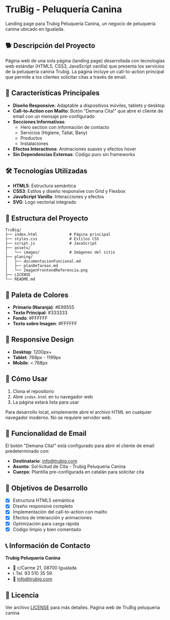 # TruBig - Peluquería Canina

Landing page para Trubig Peluquería Canina, un negocio de peluquería canina ubicado en Igualada.

## 🐕 Descripción del Proyecto

Página web de una sola página (landing page) desarrollada con tecnologías web estándar (HTML5, CSS3, JavaScript vanilla) que presenta los servicios de la peluquería canina Trubig. La página incluye un call-to-action principal que permite a los clientes solicitar citas a través de email.

## 🎯 Características Principales

- **Diseño Responsive**: Adaptable a dispositivos móviles, tablets y desktop
- **Call-to-Action con Mailto**: Botón "Demana Cita!" que abre el cliente de email con un mensaje pre-configurado
- **Secciones Informativas**: 
  - Hero section con información de contacto
  - Servicios (Higiene, Tallat, Bany)
  - Productos
  - Instalaciones
- **Efectos Interactivos**: Animaciones suaves y efectos hover
- **Sin Dependencias Externas**: Código puro sin frameworks

## 🛠️ Tecnologías Utilizadas

- **HTML5**: Estructura semántica
- **CSS3**: Estilos y diseño responsive con Grid y Flexbox
- **JavaScript Vanilla**: Interacciones y efectos
- **SVG**: Logo vectorial integrado

## 📁 Estructura del Proyecto

```
TruBig/
├── index.html              # Página principal
├── styles.css              # Estilos CSS
├── script.js               # JavaScript
├── assets/
│   └── images/             # Imágenes del sitio
├── planing/
│   ├── documentacionFuncional.md
│   ├── planDeTareas.md
│   └── ImagenFrontendReferencia.png
├── LICENSE
└── README.md
```

## 🎨 Paleta de Colores

- **Primario (Naranja)**: #E89555
- **Texto Principal**: #333333
- **Fondo**: #FFFFFF
- **Texto sobre Imagen**: #FFFFFF

## 📱 Responsive Design

- **Desktop**: 1200px+
- **Tablet**: 768px - 1199px
- **Mobile**: < 768px

## 🚀 Cómo Usar

1. Clona el repositorio
2. Abre `index.html` en tu navegador web
3. La página estará lista para usar

Para desarrollo local, simplemente abre el archivo HTML en cualquier navegador moderno. No se requiere servidor web.

## 📧 Funcionalidad de Email

El botón "Demana Cita!" está configurado para abrir el cliente de email predeterminado con:
- **Destinatario**: info@trubig.com
- **Asunto**: Sol·licitud de Cita - Trubig Peluqueria Canina
- **Cuerpo**: Plantilla pre-configurada en catalán para solicitar cita

## 🎯 Objetivos de Desarrollo

- [x] Estructura HTML5 semántica
- [x] Diseño responsive completo
- [x] Implementación del call-to-action con mailto
- [x] Efectos de interacción y animaciones
- [x] Optimización para carga rápida
- [x] Código limpio y bien comentado

## 📞 Información de Contacto

**Trubig Peluquería Canina**
- 📍 c/Carme 21, 08700 Igualada
- 📞 Tel. 93 510 35 59
- 📧 info@trubig.com

## 📄 Licencia

Ver archivo [LICENSE](LICENSE) para más detalles.
Pagina web de TruBig peluqueria canina
